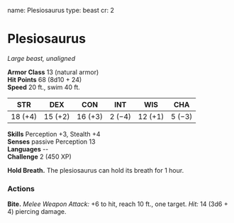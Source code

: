 name: Plesiosaurus
type: beast
cr: 2

# Plesiosaurus 
_Large beast, unaligned_

**Armor Class** 13 (natural armor)    
**Hit Points** 68 (8d10 + 24)    
**Speed** 20 ft., swim 40 ft. 

| STR     | DEX     | CON     | INT     | WIS     | CHA     |
|---------|---------|---------|---------|---------|---------|
| 18 (+4) | 15 (+2) | 16 (+3) | 2 (−4) | 12 (+1) | 5 (−3) |

**Skills** Perception +3, Stealth +4    
**Senses** passive Perception 13    
**Languages** --    
**Challenge** 2 (450 XP) 

**Hold Breath.** The plesiosaurus can hold its breath for 1 hour.    

### Actions 
**Bite.** _Melee Weapon Attack:_ +6 to hit, reach 10 ft., one target. _Hit:_ 14 (3d6 + 4) piercing damage.